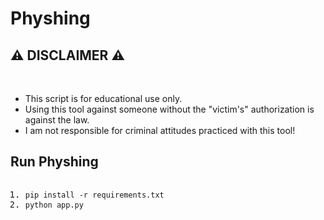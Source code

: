 <h1>Physhing</h1>

<h2>&#x26A0 DISCLAIMER &#x26A0</h2>
<br>
<ul><li>This script is for educational use only.
<li>Using this tool against someone without the "victim's" authorization is against the law.
<li>I am not responsible for criminal attitudes practiced with this tool!</ul>

<h2>Run Physhing</h2>
<pre>
<ol><li><code>pip install -r requirements.txt</code>
<li><code>python app.py<code></ol></pre>
